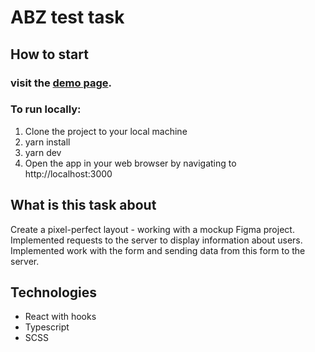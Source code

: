 # ABZ test task

## How to start

### visit the [demo page](https://yuriy-khoptyanii.github.io/ABZ_testTask).

### To run locally:

1. Clone the project to your local machine
2. yarn install
3. yarn dev
4. Open the app in your web browser by navigating to http://localhost:3000

## What is this task about

Create a pixel-perfect layout - working with a mockup Figma project.
Implemented requests to the server to display information about users.
Implemented work with the form and sending data from this form to the server.

## Technologies

- React with hooks
- Typescript
- SCSS
